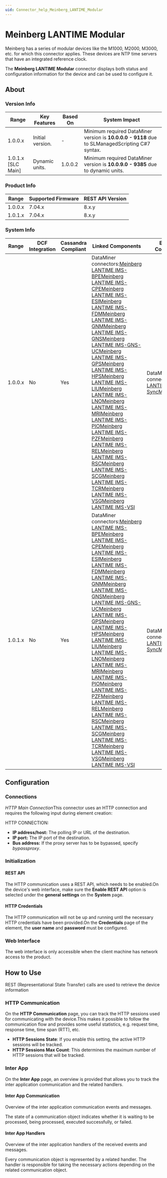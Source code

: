 ```yaml
---
uid: Connector_help_Meinberg_LANTIME_Modular
---
```


# Meinberg LANTIME Modular

Meinberg has a series of modular devices like the M1000, M2000, M3000, etc. for which this connector applies. These devices are NTP time servers that have an integrated reference clock.

The **Meinberg LANTIME Modular** connector displays both status and configuration information for the device and can be used to configure it.

## About

### Version Info

| **Range**            | **Key Features** | **Based On** | **System Impact**                                                                               |
|----------------------|------------------|--------------|-------------------------------------------------------------------------------------------------|
| 1.0.0.x              | Initial version. | \-           | Minimum required DataMiner version is **10.0.0.0 - 9118** due to SLManagedScripting C#7 syntax. |
| 1.0.1.x \[SLC Main\] | Dynamic units.   | 1.0.0.2      | Minimum required DataMiner version is **10.0.9.0 - 9385** due to dynamic units.                 |

### Product Info

| **Range** | **Supported Firmware** | **REST API Version** |
|-----------|------------------------|----------------------|
| 1.0.0.x   | 7.04.x                 | 8.x.y                |
| 1.0.1.x   | 7.04.x                 | 8.x.y                |

### System Info

| **Range** | **DCF Integration** | **Cassandra Compliant** | **Linked Components**                                                                                                                                                                                                                                                                                                                                                                                                                                                                                                                                                                                                                                                                                                                                                                                                                                                                                                                                                                                                                                                                                                                                                                                                                                                                                                                                                                                                                                                                                                                                                                                       | **Exported Components**                                                                                                              |
|-----------|---------------------|-------------------------|-------------------------------------------------------------------------------------------------------------------------------------------------------------------------------------------------------------------------------------------------------------------------------------------------------------------------------------------------------------------------------------------------------------------------------------------------------------------------------------------------------------------------------------------------------------------------------------------------------------------------------------------------------------------------------------------------------------------------------------------------------------------------------------------------------------------------------------------------------------------------------------------------------------------------------------------------------------------------------------------------------------------------------------------------------------------------------------------------------------------------------------------------------------------------------------------------------------------------------------------------------------------------------------------------------------------------------------------------------------------------------------------------------------------------------------------------------------------------------------------------------------------------------------------------------------------------------------------------------------|--------------------------------------------------------------------------------------------------------------------------------------|
| 1.0.0.x   | No                  | Yes                     | DataMiner connectors:[Meinberg LANTIME IMS-BPE](/Driver%20Help/Meinberg%20LANTIME%20IMS-BPE.aspx)[Meinberg LANTIME IMS-CPE](/Driver%20Help/Meinberg%20LANTIME%20IMS-CPE.aspx)[Meinberg LANTIME IMS-ESI](/Driver%20Help/Meinberg%20LANTIME%20IMS-ESI.aspx)[Meinberg LANTIME IMS-FDM](/Driver%20Help/Meinberg%20LANTIME%20IMS-FDM.aspx)[Meinberg LANTIME IMS-GNM](/Driver%20Help/Meinberg%20LANTIME%20IMS-GNM.aspx)[Meinberg LANTIME IMS-GNS](/Driver%20Help/Meinberg%20LANTIME%20IMS-GNS.aspx)[Meinberg LANTIME IMS-GNS-UC](/Driver%20Help/Meinberg%20LANTIME%20IMS-GNS-UC.aspx)[Meinberg LANTIME IMS-GPS](/Driver%20Help/Meinberg%20LANTIME%20IMS-GPS.aspx)[Meinberg LANTIME IMS-HPS](/Driver%20Help/Meinberg%20LANTIME%20IMS-HPS.aspx)[Meinberg LANTIME IMS-LIU](/Driver%20Help/Meinberg%20LANTIME%20IMS-LIU.aspx)[Meinberg LANTIME IMS-LNO](/Driver%20Help/Meinberg%20LANTIME%20IMS-LNO.aspx)[Meinberg LANTIME IMS-MRI](/Driver%20Help/Meinberg%20LANTIME%20IMS-MRI.aspx)[Meinberg LANTIME IMS-PIO](/Driver%20Help/Meinberg%20LANTIME%20IMS-PIO.aspx)[Meinberg LANTIME IMS-PZF](/Driver%20Help/Meinberg%20LANTIME%20IMS-PZF.aspx)[Meinberg LANTIME IMS-REL](/Driver%20Help/Meinberg%20LANTIME%20IMS-REL.aspx)[Meinberg LANTIME IMS-RSC](/Driver%20Help/Meinberg%20LANTIME%20IMS-RSC.aspx)[Meinberg LANTIME IMS-SCG](/Driver%20Help/Meinberg%20LANTIME%20IMS-SCG.aspx)[Meinberg LANTIME IMS-TCR](/Driver%20Help/Meinberg%20LANTIME%20IMS-TCR.aspx)[Meinberg LANTIME IMS-VSG](/Driver%20Help/Meinberg%20LANTIME%20IMS-VSG.aspx)[Meinberg LANTIME IMS-VSI](/Driver%20Help/Meinberg%20LANTIME%20IMS-VSI.aspx) | DataMiner connector:[Meinberg LANTIME Modular - SyncMon Node](xref:Connector_help_Meinberg_LANTIME_Modular_-_SyncMon_Node) |
| 1.0.1.x   | No                  | Yes                     | DataMiner connectors:[Meinberg LANTIME IMS-BPE](/Driver%20Help/Meinberg%20LANTIME%20IMS-BPE.aspx)[Meinberg LANTIME IMS-CPE](/Driver%20Help/Meinberg%20LANTIME%20IMS-CPE.aspx)[Meinberg LANTIME IMS-ESI](/Driver%20Help/Meinberg%20LANTIME%20IMS-ESI.aspx)[Meinberg LANTIME IMS-FDM](/Driver%20Help/Meinberg%20LANTIME%20IMS-FDM.aspx)[Meinberg LANTIME IMS-GNM](/Driver%20Help/Meinberg%20LANTIME%20IMS-GNM.aspx)[Meinberg LANTIME IMS-GNS](/Driver%20Help/Meinberg%20LANTIME%20IMS-GNS.aspx)[Meinberg LANTIME IMS-GNS-UC](/Driver%20Help/Meinberg%20LANTIME%20IMS-GNS-UC.aspx)[Meinberg LANTIME IMS-GPS](/Driver%20Help/Meinberg%20LANTIME%20IMS-GPS.aspx)[Meinberg LANTIME IMS-HPS](/Driver%20Help/Meinberg%20LANTIME%20IMS-HPS.aspx)[Meinberg LANTIME IMS-LIU](/Driver%20Help/Meinberg%20LANTIME%20IMS-LIU.aspx)[Meinberg LANTIME IMS-LNO](/Driver%20Help/Meinberg%20LANTIME%20IMS-LNO.aspx)[Meinberg LANTIME IMS-MRI](/Driver%20Help/Meinberg%20LANTIME%20IMS-MRI.aspx)[Meinberg LANTIME IMS-PIO](/Driver%20Help/Meinberg%20LANTIME%20IMS-PIO.aspx)[Meinberg LANTIME IMS-PZF](/Driver%20Help/Meinberg%20LANTIME%20IMS-PZF.aspx)[Meinberg LANTIME IMS-REL](/Driver%20Help/Meinberg%20LANTIME%20IMS-REL.aspx)[Meinberg LANTIME IMS-RSC](/Driver%20Help/Meinberg%20LANTIME%20IMS-RSC.aspx)[Meinberg LANTIME IMS-SCG](/Driver%20Help/Meinberg%20LANTIME%20IMS-SCG.aspx)[Meinberg LANTIME IMS-TCR](/Driver%20Help/Meinberg%20LANTIME%20IMS-TCR.aspx)[Meinberg LANTIME IMS-VSG](/Driver%20Help/Meinberg%20LANTIME%20IMS-VSG.aspx)[Meinberg LANTIME IMS-VSI](/Driver%20Help/Meinberg%20LANTIME%20IMS-VSI.aspx) | DataMiner connector:[Meinberg LANTIME Modular - SyncMon Node](xref:Connector_help_Meinberg_LANTIME_Modular_-_SyncMon_Node) |

## Configuration

### Connections

*HTTP Main Connection*This connector uses an HTTP connection and requires the following input during element creation:

HTTP CONNECTION:

- **IP address/host:** The polling IP or URL of the destination.
- **IP port:** The IP port of the destination.
- **Bus address:** If the proxy server has to be bypassed, specify *bypassproxy*.

### Initialization

#### REST API

The HTTP communication uses a REST API, which needs to be enabled.On the device's web interface, make sure the **Enable REST API** option is selected under the **general settings** on the **System** page.

#### HTTP Credentials

The HTTP communication will not be up and running until the necessary HTTP credentials have been provided.On the **Credentials** page of the element, the **user name** and **password** must be configured.

### Web Interface

The web interface is only accessible when the client machine has network access to the product.

## How to Use

REST (Representational State Transfer) calls are used to retrieve the device information

### HTTP Communication

On the **HTTP Communication** page, you can track the HTTP sessions used for communicating with the device.This makes it possible to follow the communication flow and provides some useful statistics, e.g. request time, response time, time span (RTT), etc.

- **HTTP Sessions State**: If you enable this setting, the active HTTP sessions will be tracked.
- **HTTP Sessions Max Count**: This determines the maximum number of HTTP sessions that will be tracked.

### Inter App

On the **Inter App** page, an overview is provided that allows you to track the inter application communication and the related handlers.

#### Inter App Communication

Overview of the inter application communication events and messages.

The state of a communication object indicates whether it is waiting to be processed, being processed, executed successfully, or failed.

#### Inter App Handlers

Overview of the inter application handlers of the received events and messages.

Every communication object is represented by a related handler. The handler is responsible for taking the necessary actions depending on the related communication object.
